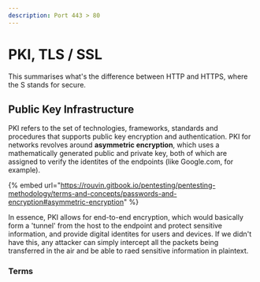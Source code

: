 ```yaml
---
description: Port 443 > 80
---
```


# PKI, TLS / SSL

This summarises what's the difference between HTTP and HTTPS, where the S stands for secure.&#x20;

## Public Key Infrastructure

PKI refers to the set of technologies, frameworks, standards and procedures that supports public key encryption and authentication. PKI for networks revolves around **asymmetric encryption**, which uses a mathematically generated public and private key, both of which are assigned to verify the identites of the endpoints (like Google.com, for example).&#x20;

{% embed url="https://rouvin.gitbook.io/pentesting/pentesting-methodology/terms-and-concepts/passwords-and-encryption#asymmetric-encryption" %}

In essence, PKI allows for end-to-end encryption, which would basically form a 'tunnel' from the host to the endpoint and protect sensitive information, and provide digital identites for users and devices. If we didn't have this, any attacker can simply intercept all the packets being transferred in the air and be able to raed sensitive information in plaintext.

### Terms


